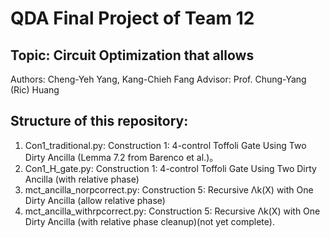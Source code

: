 # QDA Final Project of Team 12
## Topic: Circuit Optimization that allows
 Authors: Cheng-Yeh Yang, Kang-Chieh Fang
 Advisor: Prof. Chung-Yang (Ric) Huang
## Structure of this repository:
  1. Con1_traditional.py: Construction 1: 4-control Toffoli Gate Using Two Dirty Ancilla (Lemma 7.2 from Barenco et al.)。
  2. Con1_H_gate.py: Construction 1: 4-control Toffoli Gate Using Two Dirty Ancilla (with relative phase)
  3. mct_ancilla_norpcorrect.py: Construction 5: Recursive Λk(X) with One Dirty Ancilla (allow relative phase)
  4. mct_ancilla_withrpcorrect.py: Construction 5: Recursive Λk(X) with One Dirty Ancilla (with relative phase cleanup)(not yet complete).
